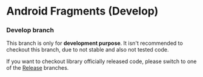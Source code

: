 Android Fragments (Develop)
===============

### Develop branch ###
This branch is only for **development purpose**. It isn't recommended to checkout this branch, due to not stable and also not tested code.

If you want to checkout library officially released code, please switch to one of the <a href="https://github.com/Wolf-ITechnologies/android_fragments/tree/release" title="Officially released code">Release</a> branches.